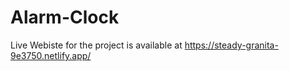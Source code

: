 # Alarm-Clock
Live Webiste for the project is available at 
https://steady-granita-9e3750.netlify.app/
